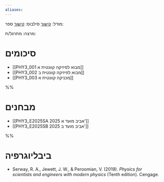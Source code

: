 ```yaml
---
aliases:
---
```

מודל: [קישור](https://moodle24.technion.ac.il/course/view.php?id=4191)
סילבוס: [קישור](https://moodle24.technion.ac.il/pluginfile.php/376601/mod_resource/content/0/syllabus2017Spring.pdf)
ספר: 

מרצה: 
מתרגל/ת:

# סיכומים
- [[PHY3_001 מבוא לפיזיקה קוונטית א]]
- [[PHY3_002 מבוא לפיזיקה קוונטית ב]]
- [[PHY3_003 מכניקה קוונטית א]]

%% 
# מבחנים
- [[PHY3_E2025SA 2025 אביב מועד א']]
- [[PHY3_E2025SB 2025 אביב מועד ב']]

 %%

# ביבליוגרפיה
- Serway, R. A., Jewett, J. W., & Peroomian, V. (2019). _Physics for scientists and engineers with modern physics_ (Tenth edition). Cengage.